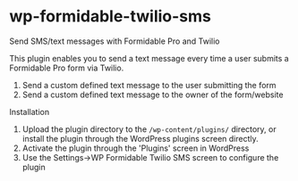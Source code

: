 # wp-formidable-twilio-sms
Send SMS/text messages with Formidable Pro and Twilio

This plugin enables you to send a text message every time a user submits a Formidable Pro form via Twilio.

1. Send a custom defined text message to the user submitting the form
2. Send a custom defined text message to the owner of the form/website

Installation

1. Upload the plugin directory to the `/wp-content/plugins/` directory, or install the plugin through the WordPress plugins screen directly.
2. Activate the plugin through the 'Plugins' screen in WordPress
3. Use the Settings->WP Formidable Twilio SMS screen to configure the plugin
